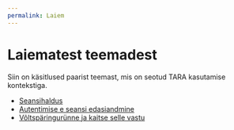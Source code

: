 ```yaml
---
permalink: Laiem
---
```


# Laiematest teemadest

Siin on käsitlused paarist teemast, mis on seotud TARA kasutamise kontekstiga.

- [Seansihaldus](Seansihaldus)
- [Autentimise e seansi edasiandmine](Feder)
- [Võltspäringurünne ja kaitse selle vastu](Volts)



